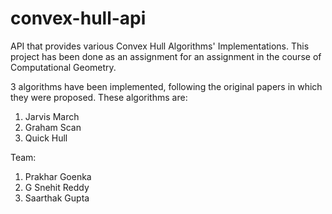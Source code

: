 # convex-hull-api
API that provides various Convex Hull Algorithms' Implementations.
This project has been done as an assignment for an assignment in the course of Computational Geometry.

3 algorithms have been implemented, following the original papers in which they were proposed. These algorithms are:
1. Jarvis March
2. Graham Scan
3. Quick Hull

Team:
1. Prakhar Goenka
2. G Snehit Reddy
3. Saarthak Gupta
